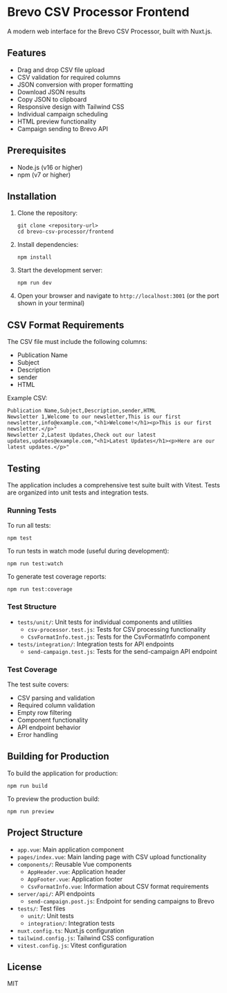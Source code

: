 # Brevo CSV Processor Frontend

A modern web interface for the Brevo CSV Processor, built with Nuxt.js.

## Features

- Drag and drop CSV file upload
- CSV validation for required columns
- JSON conversion with proper formatting
- Download JSON results
- Copy JSON to clipboard
- Responsive design with Tailwind CSS
- Individual campaign scheduling
- HTML preview functionality
- Campaign sending to Brevo API

## Prerequisites

- Node.js (v16 or higher)
- npm (v7 or higher)

## Installation

1. Clone the repository:
   ```
   git clone <repository-url>
   cd brevo-csv-processor/frontend
   ```

2. Install dependencies:
   ```
   npm install
   ```

3. Start the development server:
   ```
   npm run dev
   ```

4. Open your browser and navigate to `http://localhost:3001` (or the port shown in your terminal)

## CSV Format Requirements

The CSV file must include the following columns:
- Publication Name
- Subject
- Description
- sender
- HTML

Example CSV:
```
Publication Name,Subject,Description,sender,HTML
Newsletter 1,Welcome to our newsletter,This is our first newsletter,info@example.com,"<h1>Welcome!</h1><p>This is our first newsletter.</p>"
Newsletter 2,Latest Updates,Check out our latest updates,updates@example.com,"<h1>Latest Updates</h1><p>Here are our latest updates.</p>"
```

## Testing

The application includes a comprehensive test suite built with Vitest. Tests are organized into unit tests and integration tests.

### Running Tests

To run all tests:

```
npm test
```

To run tests in watch mode (useful during development):

```
npm run test:watch
```

To generate test coverage reports:

```
npm run test:coverage
```

### Test Structure

- `tests/unit/`: Unit tests for individual components and utilities
  - `csv-processor.test.js`: Tests for CSV processing functionality
  - `CsvFormatInfo.test.js`: Tests for the CsvFormatInfo component
- `tests/integration/`: Integration tests for API endpoints
  - `send-campaign.test.js`: Tests for the send-campaign API endpoint

### Test Coverage

The test suite covers:

- CSV parsing and validation
- Required column validation
- Empty row filtering
- Component functionality
- API endpoint behavior
- Error handling

## Building for Production

To build the application for production:

```
npm run build
```

To preview the production build:

```
npm run preview
```

## Project Structure

- `app.vue`: Main application component
- `pages/index.vue`: Main landing page with CSV upload functionality
- `components/`: Reusable Vue components
  - `AppHeader.vue`: Application header
  - `AppFooter.vue`: Application footer
  - `CsvFormatInfo.vue`: Information about CSV format requirements
- `server/api/`: API endpoints
  - `send-campaign.post.js`: Endpoint for sending campaigns to Brevo
- `tests/`: Test files
  - `unit/`: Unit tests
  - `integration/`: Integration tests
- `nuxt.config.ts`: Nuxt.js configuration
- `tailwind.config.js`: Tailwind CSS configuration
- `vitest.config.js`: Vitest configuration

## License

MIT
